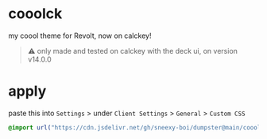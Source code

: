 # cooolck

my coool theme for Revolt, now on calckey!

> :warning: only made and tested on calckey with the deck ui, on version v14.0.0

# apply
paste this into `Settings` > under `Client Settings` > `General` > `Custom CSS`

```css
@import url("https://cdn.jsdelivr.net/gh/sneexy-boi/dumpster@main/cooolck/cooolck.css");
```
